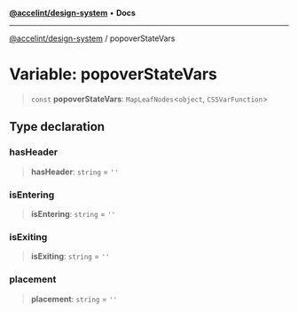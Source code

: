 [**@accelint/design-system**](../README.md) • **Docs**

***

[@accelint/design-system](../README.md) / popoverStateVars

# Variable: popoverStateVars

> `const` **popoverStateVars**: `MapLeafNodes`\<`object`, `CSSVarFunction`\>

## Type declaration

### hasHeader

> **hasHeader**: `string` = `''`

### isEntering

> **isEntering**: `string` = `''`

### isExiting

> **isExiting**: `string` = `''`

### placement

> **placement**: `string` = `''`
